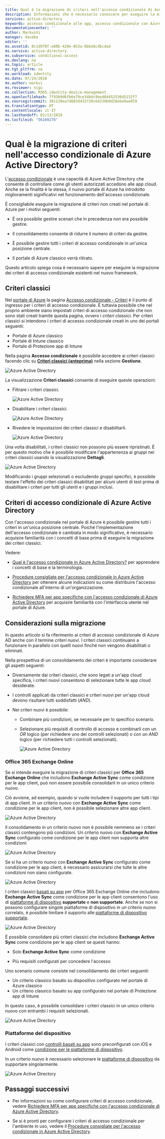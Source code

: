 ```yaml
---
title: Qual è la migrazione di criteri nell'accesso condizionale di Azure Active Directory? | Microsoft Docs
description: Informazioni che è necessario conoscere per eseguire la migrazione dei criteri classici nel portale di Azure.
services: active-directory
keywords: accesso condizionale alle app, accesso condizionale con Azure AD, accesso sicuro alle risorse aziendali, criteri di accesso condizionale
documentationcenter: ''
author: MarkusVi
manager: daveba
editor: ''
ms.assetid: 8c1d978f-e80b-420e-853a-8bbddc4bcdad
ms.service: active-directory
ms.subservice: conditional-access
ms.devlang: na
ms.topic: article
ms.tgt_pltfrm: na
ms.workload: identity
ms.date: 07/24/2018
ms.author: markvi
ms.reviewer: nigu
ms.collection: M365-identity-device-management
ms.openlocfilehash: 7f93b9d6fb6e79ce348dc9bed64452536d5132f7
ms.sourcegitcommit: 301128ea7d883d432720c64238b0d28ebe9aed59
ms.translationtype: HT
ms.contentlocale: it-IT
ms.lasthandoff: 02/13/2019
ms.locfileid: "56169276"
---
```

# <a name="what-is-a-policy-migration-in-azure-active-directory-conditional-access"></a>Qual è la migrazione di criteri nell'accesso condizionale di Azure Active Directory? 


L'[accesso condizionale](../active-directory-conditional-access-azure-portal.md) è una capacità di Azure Active Directory che consente di controllare come gli utenti autorizzati accedono alle app cloud. Anche se la finalità è la stessa, il nuovo portale di Azure ha introdotto miglioramenti significativi nel funzionamento dell'accesso condizionale.

È consigliabile eseguire la migrazione di criteri non creati nel portale di Azure per i motivi seguenti:

- È ora possibile gestire scenari che in precedenza non era possibile gestire.

- Il consolidamento consente di ridurre il numero di criteri da gestire.   

- È possibile gestire tutti i criteri di accesso condizionale in un'unica posizione centrale.

- Il portale di Azure classico verrà ritirato.   

Questo articolo spiega cosa è necessario sapere per eseguire la migrazione dei criteri di accesso condizionale esistenti nel nuovo framework.
 
## <a name="classic-policies"></a>Criteri classici

Nel [portale di Azure](https://portal.azure.com) la pagina [Accesso condizionale - Criteri](https://portal.azure.com/#blade/Microsoft_AAD_IAM/ConditionalAccessBlade/Policies) è il punto di ingresso per i criteri di accesso condizionale. È tuttavia possibile che nel proprio ambiente siano impostati criteri di accesso condizionale che non sono stati creati tramite questa pagina, ovvero i *criteri classici*. Per criteri classici si intendono i criteri di accesso condizionale creati in uno dei portali seguenti:

- Portale di Azure classico
- Portale di Intune classico
- Portale di Protezione app di Intune


Nella pagina **Accesso condizionale** è possibile accedere ai criteri classici facendo clic su [**Criteri classici (anteprima)**](https://portal.azure.com/#blade/Microsoft_AAD_IAM/ConditionalAccessBlade/ClassicPolicies) nella sezione **Gestione**. 


![Azure Active Directory](./media/policy-migration/71.png)


La visualizzazione **Criteri classici** consente di eseguire queste operazioni:

- Filtrare i criteri classici.
 
    ![Azure Active Directory](./media/policy-migration/72.png)

- Disabilitare i criteri classici.

    ![Azure Active Directory](./media/policy-migration/73.png)
   
- Rivedere le impostazioni dei criteri classici e disabilitarli.

    ![Azure Active Directory](./media/policy-migration/74.png)


Una volta disabilitati, i criteri classici non possono più essere ripristinati. È per questo motivo che è possibile modificare l'appartenenza ai gruppi nei criteri classici usando la visualizzazione **Dettagli**. 

![Azure Active Directory](./media/policy-migration/75.png)

Modificando i gruppi selezionati o escludendo gruppi specifici, è possibile testare l'effetto dei criteri classici disabilitati per alcuni utenti di test prima di disabilitare i criteri per tutti gli utenti e i gruppi inclusi. 



## <a name="azure-ad-conditional-access-policies"></a>Criteri di accesso condizionale di Azure Active Directory

Con l'accesso condizionale nel portale di Azure è possibile gestire tutti i criteri in un'unica posizione centrale. Poiché l'implementazione dell'accesso condizionale è cambiata in modo significativo, è necessario acquisire familiarità con i concetti di base prima di eseguire la migrazione dei criteri classici.

Vedere:

- [Qual è l'accesso condizionale in Azure Active Directory?](../active-directory-conditional-access-azure-portal.md) per apprendere i concetti di base e la terminologia.

- [Procedure consigliate per l'accesso condizionale in Azure Active Directory](best-practices.md) per ottenere alcune indicazioni su come distribuire l'accesso condizionale all'interno di un'organizzazione.

- [Richiedere MFA per app specifiche con l'accesso condizionale di Azure Active Directory](app-based-mfa.md) per acquisire familiarità con l'interfaccia utente nel portale di Azure.


 
## <a name="migration-considerations"></a>Considerazioni sulla migrazione

In questo articolo si fa riferimento ai criteri di accesso condizionale di Azure AD anche con il termine *criteri nuovi*.
I criteri classici continuano a funzionare in parallelo con quelli nuovi finché non vengono disabilitati o eliminati. 

Nella prospettiva di un consolidamento dei criteri è importante considerare gli aspetti seguenti:

- Diversamente dai criteri classici, che sono legati a un'app cloud specifica, i criteri nuovi consentono di selezionare tutte le app cloud desiderate.

- I controlli applicati da criteri classici e criteri nuovi per un'app cloud devono risultare tutti soddisfatti (*AND*). 


- Nei criteri nuovi è possibile:
 
    - Combinare più condizioni, se necessarie per lo specifico scenario. 

    - Selezionare più requisiti di controllo di accesso e combinarli con un *OR* logico (per richiedere uno dei controlli selezionati) o con un *AND* logico (per richiedere tutti i controlli selezionati).

        ![Azure Active Directory](./media/policy-migration/25.png)




### <a name="office-365-exchange-online"></a>Office 365 Exchange Online

Se si intende eseguire la migrazione di criteri classici per **Office 365 Exchange Online** che includono **Exchange Active Sync** come condizione per le app client, può non essere possibile consolidarli in un unico criterio nuovo. 

Ciò avviene, ad esempio, quando si vuole includere il supporto per tutti i tipi di app client. In un criterio nuovo con **Exchange Active Sync** come condizione per le app client, non è possibile selezionare altre app client.

![Azure Active Directory](./media/policy-migration/64.png)

Il consolidamento in un criterio nuovo non è possibile nemmeno se i criteri classici contengono più condizioni. Un criterio nuovo con **Exchange Active Sync** configurato come condizione per le app client non supporta altre condizioni:   

![Azure Active Directory](./media/policy-migration/08.png)

Se si ha un criterio nuovo con **Exchange Active Sync** configurato come condizione per le app client, è necessario assicurarsi che tutte le altre condizioni non siano configurate. 

![Azure Active Directory](./media/policy-migration/16.png)
 

I criteri classici [basati su app](technical-reference.md#approved-client-app-requirement) per Office 365 Exchange Online che includono **Exchange Active Sync** come condizione per le app client consentono l'uso di [piattaforme di dispositivo](technical-reference.md#device-platform-condition) **supportate** e **non supportate**. Anche se non si possono configurare singole piattaforme di dispositivo in un criterio nuovo correlato, è possibile limitare il supporto alle [piattaforme di dispositivo supportate](technical-reference.md#device-platform-condition). 

![Azure Active Directory](./media/policy-migration/65.png)

È possibile consolidare più criteri classici che includono **Exchange Active Sync** come condizione per le app client se questi hanno:

- Solo **Exchange Active Sync** come condizione 

- Più requisiti configurati per concedere l'accesso

Uno scenario comune consiste nel consolidamento dei criteri seguenti:

- Un criterio classico basato su dispositivo configurato nel portale di Azure classico 
- Un criterio classico basato su app configurato nel portale di Protezione app di Intune 
 
In questo caso, è possibile consolidare i criteri classici in un unico criterio nuovo con entrambi i requisiti selezionati.

![Azure Active Directory](./media/policy-migration/62.png)



### <a name="device-platforms"></a>Piattaforme del dispositivo

I criteri classici con [controlli basati su app](technical-reference.md#approved-client-app-requirement) sono preconfigurati con iOS e Android come [condizione per le piattaforme di dispositivo](technical-reference.md#device-platform-condition). 

In un criterio nuovo è necessario selezionare le [piattaforme di dispositivo](technical-reference.md#device-platform-condition) da supportare singolarmente.

![Azure Active Directory](./media/policy-migration/41.png)



 
 


## <a name="next-steps"></a>Passaggi successivi

- Per informazioni su come configurare criteri di accesso condizionale, vedere [Richiedere MFA per app specifiche con l'accesso condizionale di Azure Active Directory](app-based-mfa.md).

- Se si è pronti per configurare i criteri di accesso condizionale per l'ambiente in uso, vedere il [Procedure consigliate per l'accesso condizionale in Azure Active Directory](best-practices.md). 

